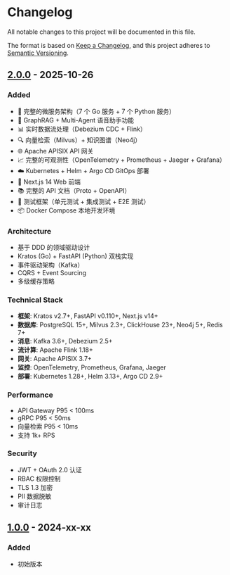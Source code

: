 # Changelog

All notable changes to this project will be documented in this file.

The format is based on [Keep a Changelog](https://keepachangelog.com/en/1.0.0/),
and this project adheres to [Semantic Versioning](https://semver.org/spec/v2.0.0.html).

## [2.0.0] - 2025-10-26

### Added
- 🚀 完整的微服务架构（7 个 Go 服务 + 7 个 Python 服务）
- 🤖 GraphRAG + Multi-Agent 语音助手功能
- 📊 实时数据流处理（Debezium CDC + Flink）
- 🔍 向量检索（Milvus）+ 知识图谱（Neo4j）
- 🌐 Apache APISIX API 网关
- 📈 完整的可观测性（OpenTelemetry + Prometheus + Jaeger + Grafana）
- ☁️ Kubernetes + Helm + Argo CD GitOps 部署
- 🎨 Next.js 14 Web 前端
- 📚 完整的 API 文档（Proto + OpenAPI）
- 🧪 测试框架（单元测试 + 集成测试 + E2E 测试）
- 📦 Docker Compose 本地开发环境

### Architecture
- 基于 DDD 的领域驱动设计
- Kratos (Go) + FastAPI (Python) 双栈实现
- 事件驱动架构（Kafka）
- CQRS + Event Sourcing
- 多级缓存策略

### Technical Stack
- **框架**: Kratos v2.7+, FastAPI v0.110+, Next.js v14+
- **数据库**: PostgreSQL 15+, Milvus 2.3+, ClickHouse 23+, Neo4j 5+, Redis 7+
- **消息**: Kafka 3.6+, Debezium 2.5+
- **流计算**: Apache Flink 1.18+
- **网关**: Apache APISIX 3.7+
- **监控**: OpenTelemetry, Prometheus, Grafana, Jaeger
- **部署**: Kubernetes 1.28+, Helm 3.13+, Argo CD 2.9+

### Performance
- API Gateway P95 < 100ms
- gRPC P95 < 50ms
- 向量检索 P95 < 10ms
- 支持 1k+ RPS

### Security
- JWT + OAuth 2.0 认证
- RBAC 权限控制
- TLS 1.3 加密
- PII 数据脱敏
- 审计日志

## [1.0.0] - 2024-xx-xx

### Added
- 初始版本

[2.0.0]: https://github.com/voicehelper/voiceassistant/releases/tag/v2.0.0
[1.0.0]: https://github.com/voicehelper/voiceassistant/releases/tag/v1.0.0


